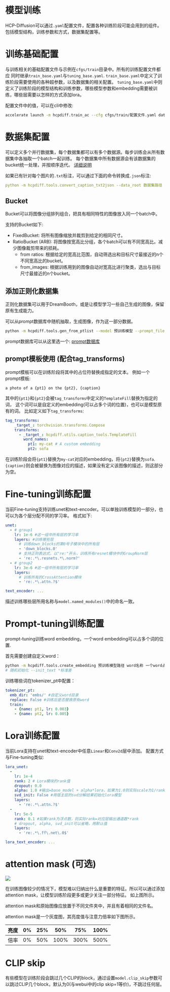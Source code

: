 # 模型训练

HCP-Diffusion可以通过```.yaml```配置文件，配置各种训练阶段可能会用到的组件。
包括模型结构，训练参数和方式，数据集配置等。

# 训练基础配置
与训练相关的基础配置文件与示例在```cfgs/train```目录中。所有的训练配置文件都应
同时继承```train_base.yaml```与```tuning_base.yaml```.
```train_base.yaml```中定义了训练阶段需要使用的各种超参数，以及数据集的相关配置。
```tuning_base.yaml```中则定义了训练阶段的模型结构和训练参数，哪些模型参数和embedding需要被训练，哪些层需要以怎样的方式添加lora。

配置文件中的值，可以在cli中修改:
```bash
accelerate launch -m hcpdiff.train_ac --cfg cfgs/train/配置文件.yaml data.dataset1.batch_size=2 seed=1919810
```

# 数据集配置

可以定义多个并行数据集，每个数据集都可以有多个数据源。每步训练会从所有数据集中各抽取一个batch一起训练。
每个数据集中所有数据源会有该数据集的bucket统一处理，并按顺序迭代。 [详细说明](cfg.md#%E6%95%B0%E6%8D%AE%E9%9B%86%E8%AE%BE%E7%BD%AE)

如果已有针对每个图片的```.txt```标注，可以通过下面的命令转换成```.json```标注:
```yaml
python -m hcpdiff.tools.convert_caption_txt2json --data_root 数据集路径
```

## Bucket
Bucket可以将图像分组排列组合，把具有相同特性的图像放入同一个batch中。

支持的Bucket如下:
+ FixedBucket: 将所有图像缩放并裁剪到给定的相同尺寸。
+ RatioBucket (ARB): 将图像按宽高比分组，各个batch可以有不同宽高比。减少图像裁剪带来的损耗。
    + from ratios: 根据给定的宽高比范围，自动筛选出和目标尺寸最接近的n个不同宽高比的bucket。
    + from_images: 根据训练用到的图像自动对宽高比进行聚类，选出与目标尺寸最接近的n个bucket。

## 添加正则化数据集
正则化数据集可以用于DreamBooth，或是让模型学习一些自己生成的图像，保留原有生成能力。

可以从prompt数据库中随机抽取，生成图像，作为这一部分数据。
```bash
python -m hcpdiff.tools.gen_from_ptlist --model 预训练模型 --prompt_file prompt数据库.parquet --out_dir 图像输出路径
```

prompt数据库可以从这里选一个: [prompt数据库](https://huggingface.co/datasets/7eu7d7/HCP-Diffusion-datas/tree/main)

## prompt模板使用 (配合tag_transforms)
prompt模板可以在训练阶段将其中的占位符替换成指定的文本。
例如一个prompt模板: 

```a photo of a {pt1} on the {pt2}, {caption}```

其中的```{pt1}```和```{pt2}```会被```tag_transforms```中定义的```TemplateFill```替换为指定的词，
这个词可以是自定义的embedding(可以占多个词的位置)，也可以是模型原有的词。
比如定义如下```tag_transforms```:
```yaml
tag_transforms:
    _target_: torchvision.transforms.Compose
    transforms:
      - _target_: hcpdiff.utils.caption_tools.TemplateFill
        word_names:
          pt1: my-cat # A custom embedding
          pt2: sofa
```
在训练阶段会将```{pt1}```替换为```my-cat```对应的embedding，将```{pt2}```替换为```sofa```.
```{caption}```则会被替换为图像对应的描述，如果没有定义该图像的描述，则这部分为空。

# Fine-tuning训练配置
当前Fine-tuning支持训练unet和text-encoder。可以单独训练模型的一部分，也可以为各个层分配不同的学习率。
格式如下:
```yaml
unet:
  - # group1
    lr: 1e-6 #这一组中所有层的学习率
    layers: #训练哪些层
      # 训练down_blocks的第0号子模块中的所有层
      - 'down_blocks.0'
      # 支持正则表达式，以"re:"开头，训练所有resnet模块中的GroupNorm层
      - 're:.*\.resnets.*\.norm?'
  - # group2
    lr: 3e-6 #这一组中所有层的学习率
    layers:
      # 训练所有的CrossAttention模块
      - 're:.*\.attn.?$'

text_encoder: ...
```
描述训练哪些层所用名称与```model.named_modules()```中的命名一致。

# Prompt-tuning训练配置
prompt-tuning训练word embedding，一个word embedding可以占多个词的位置.

首先需要创建自定义word：
```bash
python -m hcpdiff.tools.create_embedding 预训练模型路径 word名称 一个word占几个词 [--init_text 初始化单词]
# 随机初始化 --init_text *标准差
```

训练哪些词在tokenizer_pt中配置：
```yaml
tokenizer_pt:
  emb_dir: 'embs/' #自定义word目录
  replace: False #训练后是否替换原有word
  train: 
    - {name: pt1, lr: 0.003}
    - {name: pt2, lr: 0.005}
```

# Lora训练配置
当前Lora支持在unet和text-encoder中任意```Linear```和```Conv2d```层中添加。
配置方式与Fine-tuning类似:
```yaml
lora_unet:
  -
    lr: 1e-4
    rank: 2 # Lora模块的rank值
    dropout: 0.0
    alpha: 1.0 #输出=base_model + alpha*lora，如果为1.0则实际scale为1/rank
    svd_init: False #用宿主层的svd分解结果初始化lora模型
    layers:
      - 're:.*\.attn.?$'
  -
    lr: 5e-5
    rank: 0.1 #如果rank为浮点数，则实际rank=对应层输出通道数*rank
    # dropout, alpha, svd_init可以省略，用默认值
    layers:
      - 're:.*\.ff\.net\.0$'

lora_text_encoder: ...
```

# attention mask (可选)

![](../imgs/att_map.webp)

在训练图像较少的情况下，模型难以归纳出什么是重要的特征。所以可以通过添加attention mask，让模型训练阶段更多或更少关注一部分特征。
如上图所示。

attention mask和原始图像应放置于不同文件夹中，并且有着相同的文件名。

attention mask是一个灰度图，其亮度值与注意力倍率如下图所示。

| 亮度  | 0% | 25% | 50%  | 75%  | 100% |
|-----|----|-----|------|------|------|
| 倍率  | 0% | 50% | 100% | 300% | 500% |

# CLIP skip
有些模型在训练阶段会跳过几个CLIP的block，通过设置```model.clip_skip```参数可以跳过CLIP几个block，默认为0(与webui中的clip skip=1等价)，不跳过任何层。